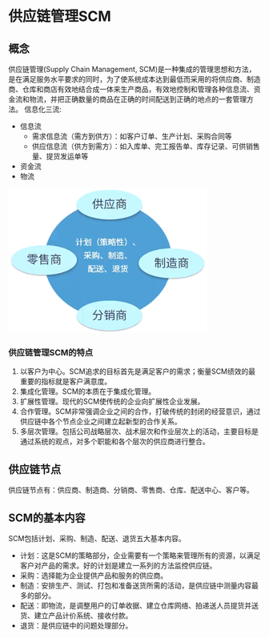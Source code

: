 # 供应链管理SCM

## 概念

供应链管理(Supply Chain Management, SCM)是一种集成的管理思想和方法，是在满足服务水平要求的同时，为了使系统成本达到最低而采用的将供应商、制造商、仓库和商店有效地结合成一体来生产商品，有效地控制和管理各种信息流、资金流和物流，并把正确数量的商品在正确的时间配送到正确的地点的一套管理方法。
信息化三流:

- 信息流
    - 需求信息流（需方到供方）：如客户订单、生产计划、采购合同等
    - 供应信息流（供方到需方）：如入库单、完工报告单、库存记录、可供销售量、提货发运单等
- 资金流
- 物流

![alt text](信息系统/1.png)

### 供应链管理SCM的特点

1. 以客户为中心。SCM追求的目标首先是满足客户的需求；衡量SCM绩效的最重要的指标就是客户满意度。
2. 集成化管理。SCM的本质在于集成化管理。
3. 扩展性管理。现代的SCM使传统的企业向扩展性企业发展。
4. 合作管理。SCM非常强调企业之间的合作，打破传统的封闭的经营意识，通过供应链中各个节点企业之间建立起新型的合作关系。
5. 多层次管理。包括公司战略层次、战术层次和作业层次上的活动，主要目标是通过系统的观点，对多个职能和各个层次的供应商进行整合。

## 供应链节点

供应链节点有：供应商、制造商、分销商、零售商、仓库、配送中心、客户等。

## SCM的基本内容

SCM包括计划、采购、制造、配送、退货五大基本内容。

- 计划：这是SCM的策略部分，企业需要有一个策略来管理所有的资源，以满足客户对产品的需求。好的计划是建立一系列的方法监控供应链。
- 采购：选择能为企业提供产品和服务的供应商。
- 制造：安排生产、测试、打包和准备送货所需的活动，是供应链中测量内容最多的部分。
- 配送：即物流，是调整用户的订单收据、建立仓库网络、拍递送人员提货并送货、建立产品计价系统、接收付款。
- 退货：是供应链中的问题处理部分。
